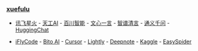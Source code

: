 ### **[xuefulu](http://xuefulu.com/)**

+ [讯飞星火](https://xinghuo.xfyun.cn/desk) - [天工AI](https://search.tiangong.cn/) - [百川智能](https://chat.baichuan-ai.com/) - [文心一言](https://yiyan.baidu.com/) - [智谱清言](https://chatglm.cn/) - [通义千问](https://qianwen.aliyun.com/) - [HuggingChat](https://huggingface.co/chat/)

+ [iFlyCode](https://iflycode.xfyun.cn/) - [Bito AI](https://alpha.bito.co/bitoai/) - [Cursor](https://www.cursor.so/) - [Lightly](https://lightly.teamcode.com/login) - [Deepnote](https://deepnote.com/sign-in) - [Kaggle](https://www.kaggle.com/) - [EasySpider](https://www.easyspider.cn/)
